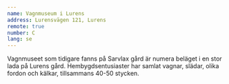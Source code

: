 ```yaml
---
name: Vagnmuseum i Lurens
address: Lurensvägen 121, Lurens
remote: true
number: C
lang: se
---
```

Vagnmuseet som tidigare fanns på Sarvlax gård är numera beläget i en stor lada på Lurens gård. Hembygdsentusiaster har samlat vagnar, slädar, olika fordon och kälkar, tillsammans 40-50 stycken.